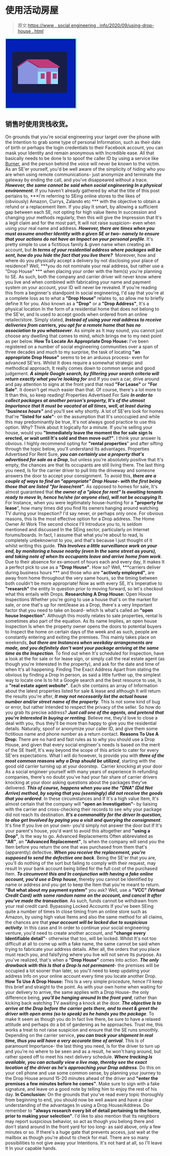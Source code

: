 # 使用活动房屋

> 原文:[https://www . social engineering . info/2020/09/using-drop-house . html](https://www.socialengineering.info/2020/09/using-drop-house.html)

[![](img/b5bf33baa90b27400b874ee72ea2c24d.png)](https://1.bp.blogspot.com/-lcUeB8RoZH4/X0Y6ZsXtuEI/AAAAAAAAkxY/HjQRYaOLc3YYa_hsXRhqTnDZz1a9fvsdQCLcBGAsYHQ/s1600/Drop%2BHouse%2BSoicial%2BEngineering.%2Bwww.socialengineers.net.jpg)

## **销售时使用货栈收货。**

On grounds that you're social engineering your target over the phone with the Intention to grab some type of personal Information, such as their date of birth or perhaps the login credentials to their Facebook account, you can mask your Identity and remain anonymous with Incredible ease. All that basically needs to be done Is to spoof the caller ID by using a service like [Burner](https://www.burnerapp.com/), and the person behind the voice will never be known to the victim. As an SE'er yourself, you'd be well aware of the simplicity of hiding who you are when using remote communications- just anonymize and terminate the gateway by ending the call, and you've disappeared without a trace. ***However, the same cannot be said when social engineering In a physical environment***.
  If you haven't already gathered by what the title of this post pertains to, ***I'm referring to SEing online stores to the likes of (obviously) Amazon, Currys, Zalando etc *** with the objective to obtain a refund or a replacement Item. If you play It smart, by allowing a sufficient gap between each SE, not opting for high value Items In succession and changing your methods regularly, then this will give the Impression that It's a legit claim and for the most part, It will not raise suspicion- even when using your real name and address. ***However, there are times when you must assume another Identity with a given SE or two- namely to ensure that your actions do not have an Impact on your personal profile***.
  It's pretty simple to use a fictitious family & given name when creating an account, but ***In terms of your residential address where packages will be sent, how do you hide the fact that you live there?***  Moreover, how and where do you physically accept a delivery by not disclosing your place of residence? Well, ***you do not nominate your real address, but rather use a "Drop House" *** when placing your order with the Item(s) you're planning to SE. As such, both the company and carrier driver will never know where you live and when combined with fabricating your name and payment system on your account, your ID will never be revealed.
  If you're reading this from a beginner's standpoint In social engineering, I'd say that you're at a complete loss as to what a **"Drop House"** relates to, so allow me to briefly define It for you. Also known as a **"Drop"** or a **"Drop Address"**, It's a physical location In the form of a residential home that does not belong to the SE'er, and Is used to accept goods when ordered from an online retailer/store. Simply stated, ***Instead of using your real address to receive deliveries from carriers, you opt for a remote home that has no association to you whatsoever***. As simple as It may sound, you cannot just choose any dwelling that comes to mind, which brings me to my next point as per below.
  **How To Locate An Appropriate Drop House:**
  I've been registered on a number of social engineering communities over a span of three decades and much to my surprise, the task of locating **"an appropriate Drop House"** seems to be an arduous process- even for advanced SE'ers. Whilst It does require a somewhat strategic and methodical approach, It really comes down to common sense and good judgement. ***A simple Google search, by filtering your search criteria will return exactly what you're looking for*** and If you own a car, drive around and pay attention to signs at the front yard that read **"For Lease"** or **"For Sale"**. It doesn't get much easier than that. Of course, there's a lot more to It than this, so keep reading!
  Properties Advertised For Sale
***In order to collect packages at another person's property, It's of the utmost Importance that It must be vacated at all times, well, at least during "business hours"*** and you'll see why shortly. A lot of SE'ers look for homes that're **"listed for sale"**- on the assumption that It's unoccupied and while this may predominantly be true, It's not always good practice to use this option. Why? Think about It logically for a minute. If you're selling your house, would you **"Immediately leave the moment the for sale sign Is erected, or wait until It's sold and then move out?"**. I think your answer Is obvious. I highly recommend opting for **"rental properties**" and after sifting through the topic below, you'll understand Its advantages.
  Properties Advertised For Rent
  Sure, ***you can certainly use a property that's advertised for sale as a Drop***, but unless you're absolutely positive that It's empty, the chances are that Its occupants are still living there. The last thing you need, Is for the carrier driver to pull Into the driveway and someone answers the door to accept your consignment. To avoid this, ***there are a couple of ways to find an "appropriate" Drop House- with the first being those that are listed "for lease/rent"***. As opposed to homes for sale, It's almost guaranteed that ***the owner of a "place for rent" Is awaiting tenants ready to move In, hence he/she (or anyone else), will not be occupying It***. For Instance, when you were legitimately house-hunting for a **"property for lease**", how many times did you find Its owners hanging around watching TV during your Inspection? I'd say never, or perhaps only once. For obvious reasons, this Is the most effective option for a Drop address.
  The Home Owner At Work
  The second choice I'll Introduce you to, Is seldom mentioned and discussed In the SEing sector, particularly on Internet forums/boards. In fact, I assume that what you're about to read, Is completely unbeknownst to you, and that's because I just thought of It whilst writing this guide. ***This Involves a little surveillance work on your end, by monitoring a house nearby (even In the same street as yours), and taking note of when Its occupants leave and arrive home from work***. Due to their absence for ex-amount of hours each and every day, It makes It a perfect pick to use as a **"Drop House"**. How so? Well, ***carriers deliver during business hours *** and those who are **"actively employed"**, are away from home throughout the very same hours, so the timing between both couldn't be more appropriate! Now as with every SE, It's Imperative to **"research"** the entity In question prior to moving forward, so let's checkout what this entails with Drops.
  **Researching A Drop House:**
  Open House Inspections
  Whether you're going to use a house that's on the market for sale, or one that's up for rent/lease as a Drop, there's a very Important factor that you need to take on board- which Is what's called an **"open house Inspection"**. Although this mostly relates to sale properties, rental Is sometimes also part of the equation. As Its name Implies, an open house Inspection Is when the property owner opens the doors to potential buyers to Inspect the home on certain days of the week and as such, people are constantly entering and exiting the premises. This mainly takes place on weekends, ***but there are Instances when weekday arrangements are made, and you definitely don't want your package arriving at the same time as the Inspection***. To find out when It's scheduled for Inspection, have a look at the for sale or for lease sign, or simply call the real estate agent (as though you're Interested In the property), and ask for the date and time of when It's all happening.
  Finding The Exact Address
  Apart from stating the obvious by finding a Drop In person, as said a little further up, the simplest way to locate one Is to hit a Google search and the best resource to use, Is a **"real estate agent website"**. Each site contains an array of Information about the latest properties listed for sale & lease and although It will return the results you're after, ***It may not necessarily list the actual house number and/or street name of the property***. This Is not some kind of bug or error, but rather Intended to respect the privacy of the seller. So how do you grab Its precise address? ***Just call one of the agents, and pretend that you're Interested In buying or renting***. Believe me, they'd love to close a deal with you, thus they'll be more than happy to give you the residential details. Naturally, spoof or anonymize your caller ID, and give them some fictitious name and phone number as a return contact.
  **Reasons To Use A Drop:**
  There are no hard and fast rules as to why you should use a Drop House, and given that every social engineer's needs Is based on the merit of the SE Itself, It's way beyond the scope of this article to cater for every SE'ers expectations. What I will do however, Is provide you with ***three of the most common reasons why a Drop should be utilized***, starting with the good old carrier turning up at your doorstep.
   Carrier knocking at your door
  As a social engineer yourself with many years of experience In refunding companies, there's no doubt you've had your fair share of carrier drivers knocking at your door asking questions about the packages they've delivered. ***This of course, happens when you use the "DNA" (Did Not Arrive) method, by saying that you (seemingly) did not receive the goods that you ordered***. In these circumstances and If It's a high value Item, It's almost certain that the company will **"open an Investigation"**- by liaising with the carrier and cross-checking their records to see why your package did not reach Its destination. ***It's a commonality for the driver In question, to also get Involved by paying you a visit and querying the consignment***. It's fine If you live on your own- you'd simply not answer the door but If It's your parent's house, you'd want to avoid this altogether and **"using a Drop"**, Is the way to go.
  Advanced Replacements
  Often abbreviated as **"AR"**, an **"Advanced Replacement"**, Is when the company will send you the Item before you return the one that was purchased from them that's (apparently) defective. ***When you receive the replacement, you're supposed to send the defective one back***. Being the SE'er that you are, you'll do nothing of the sort but failing to comply with their request, may result In your bank account being billed for the full cost of the purchased Item. ***To circumvent this and In conjunction with having a fake online account, you'd use a Drop house***, thereby you cannot be Identified by name or address and you get to keep the Item that you're meant to return. **"But what about my payment system"** you ask? Well, use a **"VCC"** ***(Virtual Credit Card) with some random name on the account, and cancel It after you've made the transaction***. As such, funds cannot be withdrawn from your real credit card.
  Bypassing Locked Accounts
  If you've been SEing quite a number of times In close timing from an online store such as Amazon, by using high value Items and also the same method for all claims, the chances are that ***your account will be locked due to suspicious activity***. In this case and In order to continue your social engineering venture, you'd need to create another account, and **"change every Identifiable detail"**- otherwise that too, will be locked. Whilst It's not too difficult at all to come up with a fake name, the same cannot be said when trying to fabricate your address details. After all, the orders that you place must reach you, and falsifying where you live will not serve Its purpose. As you've realized, that's when a **"Drop House"** comes Into action. ***The only drawback with this Is that a Drop Is not permanent***- the premises will be occupied a lot sooner than later, so you'll need to keep updating your address Info on your online account every time you locate another Drop.
  **How To Use A Drop House:**
  This Is a very simple procedure, hence I'll keep this brief and straight to the point. As with your own home when waiting for your delivery to arrive, the same applies with a Drop House- the only difference being, ***you'll be hanging around In the front yard***, rather than kicking back watching TV awaiting a knock at the door. ***The objective Is to arrive at the Drop before the carrier gets there, and to meet & greet the driver with open arms (so to speak) as he hands you the package***. To make It seem as though you do In fact live there, be sure to have a relaxed attitude and perhaps do a bit of gardening as he approaches. Trust me, this works a treat to not raise suspicion and ensure that the SE runs smoothly.
  Depending on the carrier service, ***you can track your shipment In real time, thus you will have a very accurate time of arrival***. This Is of paramount Importance- the last thing you need, Is for the driver to turn up and you're no where to be seen and as a result, he won't hang around, but rather speed off to meet his next delivery schedule. ***Where tracking Is available, you can actually view a live map, thereby see the exact location of the driver as he's approaching your Drop address***. Do this on your cell phone and use some common sense, by planning your journey to the Drop House around 15-20 minutes ahead of the driver and **"enter the premises a few minutes before he comes"**. Make sure to sign with a fake signature, and leave on a good note by telling him to enjoy the rest of his day.
  **In Conclusion:**
  On the grounds that you've read every topic thoroughly from beginning to end, you should now be well aware and have a clear understanding of the advantages In using a Drop House/Address. Do remember to **"always research every bit of detail pertaining to the home, prior to making your selection"**. I'd like to also mention that Its neighbors may report suspicious behavior, so act as though you belong there and don't stand around In the front yard for too long- as said above, only a few minutes or so. If there's a huge gate that prevents access, just wait at the mailbox as though you're about to check for mail. There are so many possibilities to not give away your Intentions. It's not hard at all, so I'll leave It In your capable hands.